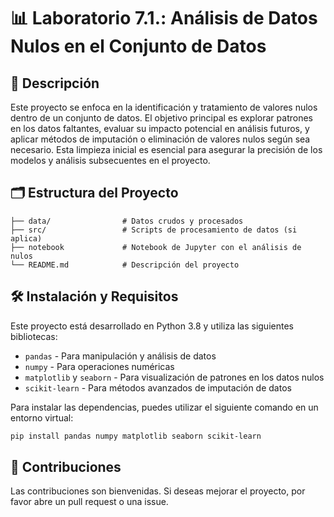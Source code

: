 # 📊 Laboratorio 7.1.: Análisis de Datos Nulos en el Conjunto de Datos

## 📖 Descripción
Este proyecto se enfoca en la identificación y tratamiento de valores nulos dentro de un conjunto de datos. El objetivo principal es explorar patrones en los datos faltantes, evaluar su impacto potencial en análisis futuros, y aplicar métodos de imputación o eliminación de valores nulos según sea necesario. Esta limpieza inicial es esencial para asegurar la precisión de los modelos y análisis subsecuentes en el proyecto.

## 🗂️ Estructura del Proyecto

```plaintext
├── data/                # Datos crudos y procesados
├── src/                 # Scripts de procesamiento de datos (si aplica)
├── notebook             # Notebook de Jupyter con el análisis de nulos
└── README.md            # Descripción del proyecto
```

## 🛠️ Instalación y Requisitos
Este proyecto está desarrollado en Python 3.8 y utiliza las siguientes bibliotecas:

- `pandas` - Para manipulación y análisis de datos
- `numpy` - Para operaciones numéricas
- `matplotlib` y `seaborn` - Para visualización de patrones en los datos nulos
- `scikit-learn` - Para métodos avanzados de imputación de datos

Para instalar las dependencias, puedes utilizar el siguiente comando en un entorno virtual:

```bash
pip install pandas numpy matplotlib seaborn scikit-learn
```

## 🤝 Contribuciones
Las contribuciones son bienvenidas. Si deseas mejorar el proyecto, por favor abre un pull request o una issue.
 
